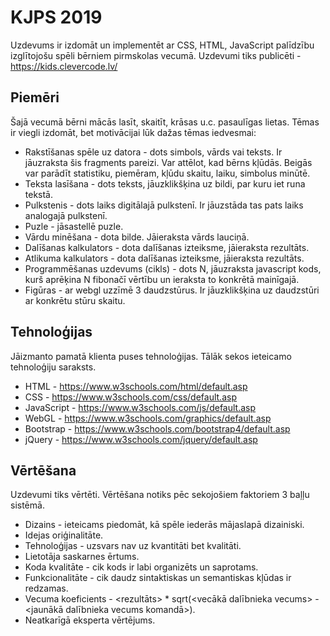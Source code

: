 # KJPS 2019

Uzdevums ir izdomāt un implementēt ar CSS, HTML, JavaScript palīdzību izglītojošu spēli bērniem pirmskolas vecumā. Uzdevumi tiks publicēti - https://kids.clevercode.lv/

## Piemēri

Šajā vecumā bērni mācās lasīt, skaitīt, krāsas u.c. pasaulīgas lietas. Tēmas ir viegli izdomāt, bet motivācijai lūk dažas tēmas iedvesmai:

* Rakstīšanas spēle uz datora - dots simbols, vārds vai teksts. Ir jāuzraksta šis fragments pareizi. Var attēlot, kad bērns kļūdās. Beigās var parādīt statistiku, piemēram, kļūdu skaitu, laiku, simbolus minūtē.
* Teksta lasīšana - dots teksts, jāuzklikšķina uz bildi, par kuru iet runa tekstā.
* Pulkstenis - dots laiks digitālajā pulkstenī. Ir jāuzstāda tas pats laiks analogajā pulkstenī.
* Puzle - jāsastellē puzle.
* Vārdu minēšana - dota bilde. Jāieraksta vārds lauciņā.
* Dalīšanas kalkulators - dota dalīšanas izteiksme, jāieraksta rezultāts.
* Atlikuma kalkulators - dota dalīšanas izteiksme, jāieraksta rezultāts.
* Programmēšanas uzdevums (cikls) - dots N, jāuzraksta javascript kods, kurš aprēķina N fibonačī vērtību un ieraksta to konkrētā mainīgajā.
* Figūras - ar webgl uzzīmē 3 daudzstūrus. Ir jāuzklikšķina uz daudzstūri ar konkrētu stūru skaitu.

## Tehnoloģijas

Jāizmanto pamatā klienta puses tehnoloģijas. Tālāk sekos ieteicamo tehnoloģiju saraksts.

* HTML - https://www.w3schools.com/html/default.asp
* CSS - https://www.w3schools.com/css/default.asp
* JavaScript - https://www.w3schools.com/js/default.asp
* WebGL - https://www.w3schools.com/graphics/default.asp
* Bootstrap - https://www.w3schools.com/bootstrap4/default.asp
* jQuery - https://www.w3schools.com/jquery/default.asp

## Vērtēšana

Uzdevumi tiks vērtēti. Vērtēšana notiks pēc sekojošiem faktoriem 3 baļļu sistēmā.

* Dizains - ieteicams piedomāt, kā spēle iederās mājaslapā dizainiski.
* Idejas oriģinalitāte.
* Tehnoloģijas - uzsvars nav uz kvantitāti bet kvalitāti.
* Lietotāja saskarnes ērtums.
* Koda kvalitāte - cik kods ir labi organizēts un saprotams.
* Funkcionalitāte - cik daudz sintaktiskas un semantiskas kļūdas ir redzamas.
* Vecuma koeficients - <rezultāts> * sqrt(<vecākā dalībnieka vecums> - <jaunākā dalībnieka vecums komandā>).
* Neatkarīgā eksperta vērtējums.
